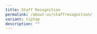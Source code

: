 ```yaml
---
title: Staff Recognition
permalink: /about-us/staffrecognition/
variant: tiptap
description: ""
---
```

